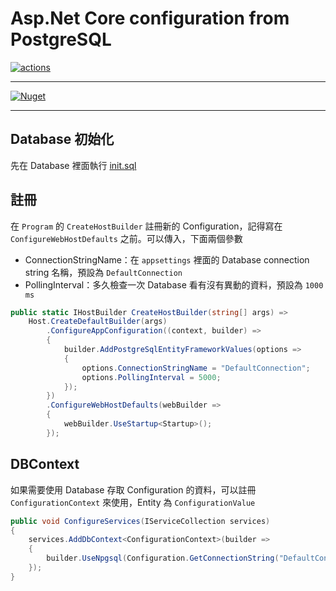 # Asp.Net Core configuration from PostgreSQL

[![actions](https://github.com/cashwu/Cashwu.AspNetCore.Configuration.PostgreSQL/workflows/.NET%20Core/badge.svg?branch=master)](https://github.com/cashwu/Cashwu.AspNetCore.Configuration.PostgreSQL/actions)

---

[![Nuget](https://img.shields.io/badge/Nuget-Cashwu.AspNetCore.Configuration.PostgreSQL-blue.svg)](https://www.nuget.org/packages/Cashwu.AspNetCore.Configuration.PostgreSQL)

---

## Database 初始化

先在 Database 裡面執行 [init.sql](https://github.com/cashwu/Cashwu.AspNetCore.Configuration.PostgreSQL/blob/dev/script/init.sql)

## 註冊

在 `Program` 的 `CreateHostBuilder` 註冊新的 Configuration，記得寫在 `ConfigureWebHostDefaults` 之前。可以傳入，下面兩個參數 

  - ConnectionStringName：在 `appsettings` 裡面的 Database connection string 名稱，預設為 `DefaultConnection`
  - PollingInterval：多久檢查一次 Database 看有沒有異動的資料，預設為 `1000 ms`

```csharp
public static IHostBuilder CreateHostBuilder(string[] args) =>
    Host.CreateDefaultBuilder(args)
        .ConfigureAppConfiguration((context, builder) =>
        {
            builder.AddPostgreSqlEntityFrameworkValues(options =>
            {
                options.ConnectionStringName = "DefaultConnection";
                options.PollingInterval = 5000;
            });
        })
        .ConfigureWebHostDefaults(webBuilder =>
        {
            webBuilder.UseStartup<Startup>();
        });
```

## DBContext

如果需要使用 Database 存取 Configuration 的資料，可以註冊 `ConfigurationContext`
來使用，Entity 為 `ConfigurationValue`

```csharp
public void ConfigureServices(IServiceCollection services)
{
    services.AddDbContext<ConfigurationContext>(builder =>
    {
        builder.UseNpgsql(Configuration.GetConnectionString("DefaultConnection"));
    });
}
```





